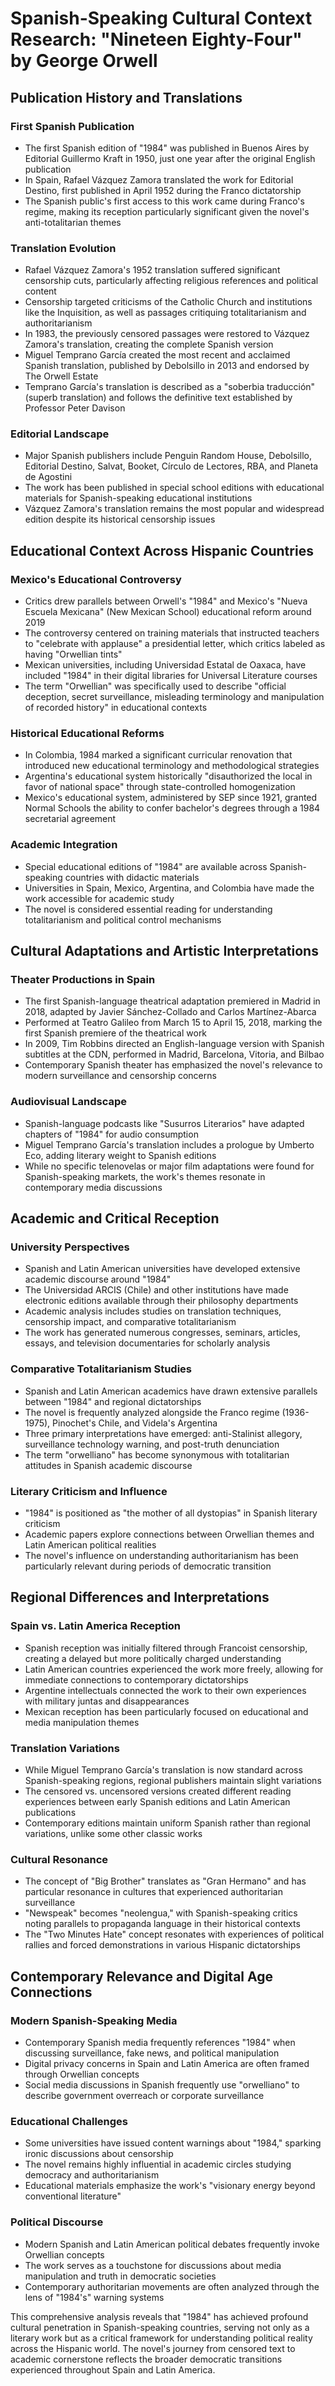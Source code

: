 # Spanish-Speaking Cultural Context Research: "Nineteen Eighty-Four" by George Orwell

## Publication History and Translations

### First Spanish Publication
- The first Spanish edition of "1984" was published in Buenos Aires by Editorial Guillermo Kraft in 1950, just one year after the original English publication
- In Spain, Rafael Vázquez Zamora translated the work for Editorial Destino, first published in April 1952 during the Franco dictatorship
- The Spanish public's first access to this work came during Franco's regime, making its reception particularly significant given the novel's anti-totalitarian themes

### Translation Evolution
- Rafael Vázquez Zamora's 1952 translation suffered significant censorship cuts, particularly affecting religious references and political content
- Censorship targeted criticisms of the Catholic Church and institutions like the Inquisition, as well as passages critiquing totalitarianism and authoritarianism
- In 1983, the previously censored passages were restored to Vázquez Zamora's translation, creating the complete Spanish version
- Miguel Temprano García created the most recent and acclaimed Spanish translation, published by Debolsillo in 2013 and endorsed by The Orwell Estate
- Temprano García's translation is described as a "soberbia traducción" (superb translation) and follows the definitive text established by Professor Peter Davison

### Editorial Landscape
- Major Spanish publishers include Penguin Random House, Debolsillo, Editorial Destino, Salvat, Booket, Círculo de Lectores, RBA, and Planeta de Agostini
- The work has been published in special school editions with educational materials for Spanish-speaking educational institutions
- Vázquez Zamora's translation remains the most popular and widespread edition despite its historical censorship issues

## Educational Context Across Hispanic Countries

### Mexico's Educational Controversy
- Critics drew parallels between Orwell's "1984" and Mexico's "Nueva Escuela Mexicana" (New Mexican School) educational reform around 2019
- The controversy centered on training materials that instructed teachers to "celebrate with applause" a presidential letter, which critics labeled as having "Orwellian tints"
- Mexican universities, including Universidad Estatal de Oaxaca, have included "1984" in their digital libraries for Universal Literature courses
- The term "Orwellian" was specifically used to describe "official deception, secret surveillance, misleading terminology and manipulation of recorded history" in educational contexts

### Historical Educational Reforms
- In Colombia, 1984 marked a significant curricular renovation that introduced new educational terminology and methodological strategies
- Argentina's educational system historically "disauthorized the local in favor of national space" through state-controlled homogenization
- Mexico's educational system, administered by SEP since 1921, granted Normal Schools the ability to confer bachelor's degrees through a 1984 secretarial agreement

### Academic Integration
- Special educational editions of "1984" are available across Spanish-speaking countries with didactic materials
- Universities in Spain, Mexico, Argentina, and Colombia have made the work accessible for academic study
- The novel is considered essential reading for understanding totalitarianism and political control mechanisms

## Cultural Adaptations and Artistic Interpretations

### Theater Productions in Spain
- The first Spanish-language theatrical adaptation premiered in Madrid in 2018, adapted by Javier Sánchez-Collado and Carlos Martínez-Abarca
- Performed at Teatro Galileo from March 15 to April 15, 2018, marking the first Spanish premiere of the theatrical work
- In 2009, Tim Robbins directed an English-language version with Spanish subtitles at the CDN, performed in Madrid, Barcelona, Vitoria, and Bilbao
- Contemporary Spanish theater has emphasized the novel's relevance to modern surveillance and censorship concerns

### Audiovisual Landscape
- Spanish-language podcasts like "Susurros Literarios" have adapted chapters of "1984" for audio consumption
- Miguel Temprano García's translation includes a prologue by Umberto Eco, adding literary weight to Spanish editions
- While no specific telenovelas or major film adaptations were found for Spanish-speaking markets, the work's themes resonate in contemporary media discussions

## Academic and Critical Reception

### University Perspectives
- Spanish and Latin American universities have developed extensive academic discourse around "1984"
- The Universidad ARCIS (Chile) and other institutions have made electronic editions available through their philosophy departments
- Academic analysis includes studies on translation techniques, censorship impact, and comparative totalitarianism
- The work has generated numerous congresses, seminars, articles, essays, and television documentaries for scholarly analysis

### Comparative Totalitarianism Studies
- Spanish and Latin American academics have drawn extensive parallels between "1984" and regional dictatorships
- The novel is frequently analyzed alongside the Franco regime (1936-1975), Pinochet's Chile, and Videla's Argentina
- Three primary interpretations have emerged: anti-Stalinist allegory, surveillance technology warning, and post-truth denunciation
- The term "orwelliano" has become synonymous with totalitarian attitudes in Spanish academic discourse

### Literary Criticism and Influence
- "1984" is positioned as "the mother of all dystopias" in Spanish literary criticism
- Academic papers explore connections between Orwellian themes and Latin American political realities
- The novel's influence on understanding authoritarianism has been particularly relevant during periods of democratic transition

## Regional Differences and Interpretations

### Spain vs. Latin America Reception
- Spanish reception was initially filtered through Francoist censorship, creating a delayed but more politically charged understanding
- Latin American countries experienced the work more freely, allowing for immediate connections to contemporary dictatorships
- Argentine intellectuals connected the work to their own experiences with military juntas and disappearances
- Mexican reception has been particularly focused on educational and media manipulation themes

### Translation Variations
- While Miguel Temprano García's translation is now standard across Spanish-speaking regions, regional publishers maintain slight variations
- The censored vs. uncensored versions created different reading experiences between early Spanish editions and Latin American publications
- Contemporary editions maintain uniform Spanish rather than regional variations, unlike some other classic works

### Cultural Resonance
- The concept of "Big Brother" translates as "Gran Hermano" and has particular resonance in cultures that experienced authoritarian surveillance
- "Newspeak" becomes "neolengua," with Spanish-speaking critics noting parallels to propaganda language in their historical contexts
- The "Two Minutes Hate" concept resonates with experiences of political rallies and forced demonstrations in various Hispanic dictatorships

## Contemporary Relevance and Digital Age Connections

### Modern Spanish-Speaking Media
- Contemporary Spanish media frequently references "1984" when discussing surveillance, fake news, and political manipulation
- Digital privacy concerns in Spain and Latin America are often framed through Orwellian concepts
- Social media discussions in Spanish frequently use "orwelliano" to describe government overreach or corporate surveillance

### Educational Challenges
- Some universities have issued content warnings about "1984," sparking ironic discussions about censorship
- The novel remains highly influential in academic circles studying democracy and authoritarianism
- Educational materials emphasize the work's "visionary energy beyond conventional literature"

### Political Discourse
- Modern Spanish and Latin American political debates frequently invoke Orwellian concepts
- The work serves as a touchstone for discussions about media manipulation and truth in democratic societies
- Contemporary authoritarian movements are often analyzed through the lens of "1984's" warning systems

This comprehensive analysis reveals that "1984" has achieved profound cultural penetration in Spanish-speaking countries, serving not only as a literary work but as a critical framework for understanding political reality across the Hispanic world. The novel's journey from censored text to academic cornerstone reflects the broader democratic transitions experienced throughout Spain and Latin America.